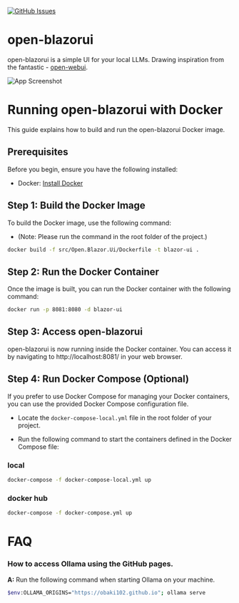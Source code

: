 [![GitHub Issues](https://img.shields.io/github/issues/obaki102/open-blazorui)](https://github.com/obaki102/open-blazorui/issues)
# open-blazorui
open-blazorui is a simple UI for your local LLMs. 
Drawing inspiration from the fantastic -  [open-webui](https://github.com/open-webui/open-webui).

![App Screenshot](https://github.com/obaki102/open-blazorui/blob/master/docs/Sample.gif)

# Running open-blazorui with Docker

This guide explains how to build and run the open-blazorui Docker image.

## Prerequisites

Before you begin, ensure you have the following installed:
- Docker: [Install Docker](https://docs.docker.com/get-docker/)

## Step 1: Build the Docker Image

To build the Docker image, use the following command:
- (Note: Please run the command in the root folder of the project.)
```bash
docker build -f src/Open.Blazor.Ui/Dockerfile -t blazor-ui .
```

## Step 2: Run the Docker Container
Once the image is built, you can run the Docker container with the following command:

```bash
docker run -p 8081:8080 -d blazor-ui
```

## Step 3: Access open-blazorui
open-blazorui is now running inside the Docker container. You can access it by navigating to http://localhost:8081/ in your web browser.

## Step 4: Run Docker Compose (Optional)
If you prefer to use Docker Compose for managing your Docker containers, you can use the provided Docker Compose configuration file.

- Locate the `docker-compose-local.yml` file in the root folder of your project.

- Run the following command to start the containers defined in the Docker Compose file:
### local
```bash
docker-compose -f docker-compose-local.yml up
```

### docker hub
```bash
docker-compose -f docker-compose.yml up
```
# FAQ
### How to access Ollama using the GitHub pages.
**A:** Run the following command when starting Ollama on your machine.
```bash
$env:OLLAMA_ORIGINS="https://obaki102.github.io"; ollama serve
```
